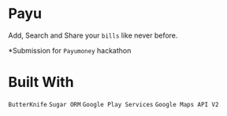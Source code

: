 # Payu

Add, Search and Share your `bills` like never before.

*Submission for `Payumoney` hackathon

# Built With

`ButterKnife` `Sugar ORM` `Google Play Services` `Google Maps API V2`
